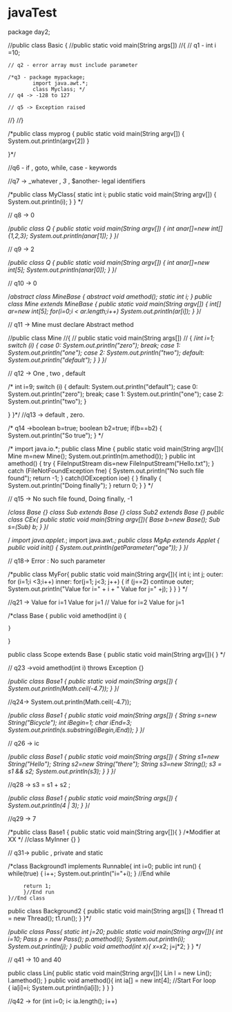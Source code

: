 # javaTest
package day2;

//public class Basic {
//public static void main(String args[])
//{
	// q1 - int  i =10;
	
	// q2 - error array must include parameter 
	
	/*q3 - package mypackage;
	        import java.awt.*;
	        class Myclass; */
	// q4 -> -128 to 127
	
	// q5 -> Exception raised
//}
//}
	
/*public class myprog
{ 
public static void main(String argv[])
	{ 
		System.out.println(argv[2])
	}

}*/

//q6 - if , goto, while, case - keywords

//q7 -> _whatever , _3_ , $another- legal identifiers

/*public class MyClass{ 
    static int i; 
    public static void main(String argv[])
           { 
            System.out.println(i); 
            } 
} */ 

// q8 -> 0

/*public class Q { 
    public static void main(String argv[])
    { 
            int anar[]=new int[]{1,2,3};
            System.out.println(anar[1]); 
            } 
}*/

// q9 -> 2

/*public class Q { 
    public static void main(String argv[])
    { 
            int anar[]=new int[5];
            System.out.println(anar[0]); 
        } 
}*/

// q10 -> 0

/*abstract class MineBase { 
    abstract void amethod(); 
    static int i; 
}
public class Mine extends MineBase      { 
    public static void main(String argv[])
    { 
        int[] ar=new int[5]; 
        for(i=0;i < ar.length;i++) 
        System.out.println(ar[i]); 
       } 
}*/

// q11 -> Mine must declare Abstract method

//public class Mine
//{
//    public static void main(String args[])
  //  {
/*int i=1; 
switch (i) 
{ 
 case 0: 
        System.out.println("zero"); 
        break; 
case 1: 
        System.out.println("one"); 
case 2: 
        System.out.println("two"); 
default: 
        System.out.println("default"); 
}
    }
}*/

// q12 -> One , two , default

/*    	int i=9; 
    	switch (i) { 
    	        default: 
    	        System.out.println("default"); 
    	                case 0: 
    	        System.out.println("zero"); 
    	                break; 
    	        case 1: 
    	                System.out.println("one"); 
    	        case 2: 
    	        System.out.println("two"); 
    	}

}
}*/
 //q13 -> default , zero.
  
 
 /* q14 ->boolean b=true; 
    	boolean b2=true; 
    	if(b==b2) { 
    	        System.out.println("So true"); 
    	        } */


 /*  import java.io.*; 
   public class Mine
   { 
    	public static void main(String argv[]){
        Mine m=new Mine(); 
    	System.out.println(m.amethod()); 
    	}
    	public int amethod() { 
    	        try {
    	                FileInputStream dis=new FileInputStream("Hello.txt"); 
    	                }
    	        catch (FileNotFoundException fne) 
    	        { 
    	                        System.out.println("No such file found"); 
    	                        return -1; 
    	           }
    	        catch(IOException ioe)
    	        { 
    	          } 
    	        finally
    	        { 
    	        System.out.println("Doing finally"); 
    	        } 
    	        return 0; 
    	        } 
    	} */
    
// q15 -> No such file found, Doing finally, -1

/*class Base {} 
class Sub extends Base {} 
class Sub2 extends Base {}
public class CEx{
        public static void main(String argv[]){
                Base b=new Base();
                Sub s=(Sub) b;
                }
}*/

/*<applet name=MgAp code=MgAp.class height=400 width=400 parameter HowOld=30 > 
</applet> 
import java.applet.*; 
import java.awt.*; 
public class MgAp extends Applet
{
        public void init()
        { 
                System.out.println(getParameter("age")); 
           } 
}*/

// q18-> Error : No such parameter


/*public class MyFor{
public static void main(String argv[]){ 
    int i; 
    int j; 
    outer: 
    for (i=1;i <3;i++) 
        inner: 
         for(j=1; j<3; j++) { 
                    if (j==2) 
                    continue outer; 
                    System.out.println("Value for i=" + i + " Value for j=" +j); 
                    } 
        } 
} */

//q21 -> Value for i=1 Value for j=1
//         Value for i=2 Value for j=1



/*class Base
{ 
    public void amethod(int i) 
    { 
    	
    }
} 

 public class Scope extends Base
 {
      public static void main(String argv[]){
      } */

// q23 ->void amethod(int i) throws Exception {} 

/*public class Base1
{
	public static void main(String args[])
	{
		System.out.println(Math.ceil(-4.7)); 
	}
}*/


//q24-> System.out.println(Math.ceil(-4.7)); 

/*public class Base1
{
	public static void main(String args[])
	{
     String s=new String("Bicycle"); 
    int iBegin=1; 
    char iEnd=3; 
     System.out.println(s.substring(iBegin,iEnd));
}
}*/

// q26 -> ic

/*public class Base1
{
	public static void main(String args[])
	{
		String s1=new String("Hello");
	    String s2=new String("there"); 
	    String s3=new String();
	    s3 = s1 && s2;
	    System.out.println(s3);
	}
}
	}*/

//q28 -> s3 = s1 + s2 ;

/*public class Base1
{
	public static void main(String args[])
	{
       System.out.println(4 | 3); 
	}
}*/

//q29 -> 7



/*public class Base1 {
public static void main(String argv[]){ } 
/*Modifier at XX */ 
//class MyInner {} } 

// q31-> public , private and static

/*class Background1 implements Runnable{ 
	  int i=0; 
	  public int run()
	  { 
	         while(true)
	         { 
	                i++; 
	                System.out.println("i="+i); 
	            } //End while

	     return 1;
	     }//End run 
	}//End class
public class Background2 
{
	public static void main(String args[])
	{
		Thread t1 = new Thread();
		t1.run();
	}
}*/


/*public class Pass{
static int j=20;
public static void main(String argv[]){
        int i=10;
        Pass p = new Pass();
        p.amethod(i);
        System.out.println(i);
        System.out.println(j);
        }
        public void amethod(int x){
        x=x*2;
        j=j*2;
        }
} */

// q41 -> 10 and 40 


public class Lin{
public static void main(String argv[]){
        Lin l = new Lin();
        l.amethod(); 
        }
        public void amethod(){
        int ia[] = new int[4];
                        //Start For loop        
         {
           ia[i]=i;
           System.out.println(ia[i]);
           }
        }
}

//q42 ->  for (int i=0; i< ia.length(); i++) 
